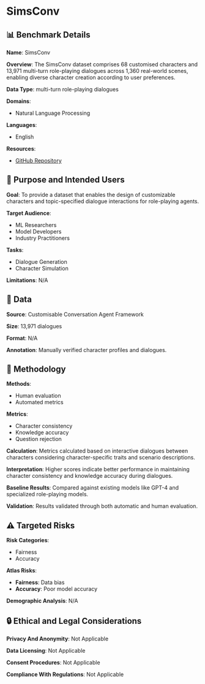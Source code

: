 # SimsConv

## 📊 Benchmark Details

**Name**: SimsConv

**Overview**: The SimsConv dataset comprises 68 customised characters and 13,971 multi-turn role-playing dialogues across 1,360 real-world scenes, enabling diverse character creation according to user preferences.

**Data Type**: multi-turn role-playing dialogues

**Domains**:
- Natural Language Processing

**Languages**:
- English

**Resources**:
- [GitHub Repository](https://github.com/Bernard-Yang/SimsChat)

## 🎯 Purpose and Intended Users

**Goal**: To provide a dataset that enables the design of customizable characters and topic-specified dialogue interactions for role-playing agents.

**Target Audience**:
- ML Researchers
- Model Developers
- Industry Practitioners

**Tasks**:
- Dialogue Generation
- Character Simulation

**Limitations**: N/A

## 💾 Data

**Source**: Customisable Conversation Agent Framework

**Size**: 13,971 dialogues

**Format**: N/A

**Annotation**: Manually verified character profiles and dialogues.

## 🔬 Methodology

**Methods**:
- Human evaluation
- Automated metrics

**Metrics**:
- Character consistency
- Knowledge accuracy
- Question rejection

**Calculation**: Metrics calculated based on interactive dialogues between characters considering character-specific traits and scenario descriptions.

**Interpretation**: Higher scores indicate better performance in maintaining character consistency and knowledge accuracy during dialogues.

**Baseline Results**: Compared against existing models like GPT-4 and specialized role-playing models.

**Validation**: Results validated through both automatic and human evaluation.

## ⚠️ Targeted Risks

**Risk Categories**:
- Fairness
- Accuracy

**Atlas Risks**:
- **Fairness**: Data bias
- **Accuracy**: Poor model accuracy

**Demographic Analysis**: N/A

## 🔒 Ethical and Legal Considerations

**Privacy And Anonymity**: Not Applicable

**Data Licensing**: Not Applicable

**Consent Procedures**: Not Applicable

**Compliance With Regulations**: Not Applicable
